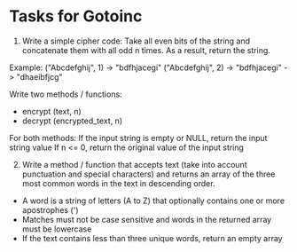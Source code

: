 # Tasks for Gotoinc 

1. Write a simple cipher code:
Take all even bits of the string and concatenate them with all odd n times. As a result, return the string.

Example:
("Abcdefghij", 1) -> "bdfhjacegi"
("Abcdefghij", 2) -> "bdfhjacegi" -> "dhaeibfjcg"

Write two methods / functions:
- encrypt (text, n)
- decrypt (encrypted_text, n)

For both methods:
If the input string is empty or NULL, return the input string value
If n <= 0, return the original value of the input string

2. Write a method / function that accepts text (take into account punctuation and special characters) and returns an array of the three most common words in the text in descending order.

- A word is a string of letters (A to Z) that optionally contains one or more apostrophes (')
- Matches must not be case sensitive and words in the returned array must be lowercase
- If the text contains less than three unique words, return an empty array
